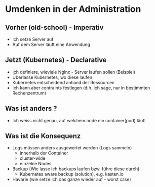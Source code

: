# Umdenken in der Administration 

## Vorher (old-school) - Imperativ

  * Ich setze Server auf
  * Auf dem Server läuft eine Anwendung 

## Jetzt (Kubernetes) - Declarative 

  * Ich definiere, wieviele Nginx - Server laufen sollen (Beispiel) 
  * Überlasse Kubernetes, wo diese laufen
  * Kubernetes entscheidend anhand der Ressourcen 
  * Ich kann aber contraints festlegen (d.h. ich sage, nur in bestimmten Rechenzentrum) 

## Was ist anders ? 

  * Ich weiss nicht genau, auf welchem node ein container(pod) läuft

## Was ist die Konsequenz 

  * Logs müssen anders ausgewertet werden (Logs sammeln) 
    * innerhalb der Container 
    * cluster-wide 
    * einzelne Nodes 
  * Backup (Wie lasse ich backups laufen bzw. führe diese durch) 
    * Kubernetes aware backup (solution), e.g. kasten.io 
  * Havarie (wie setze ich das ganze wieder auf - worst case)   

